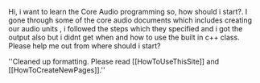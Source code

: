 

Hi, i want to learn the Core Audio programming so, how should i start?. I gone through some of the core audio documents which includes creating our audio units , i followed the steps which they specified and i got the output also but i didnt get when and how to use the built in c++ class. Please help me out from where should i start?

''Cleaned up formatting. Please read [[HowToUseThisSite]] and [[HowToCreateNewPages]].''